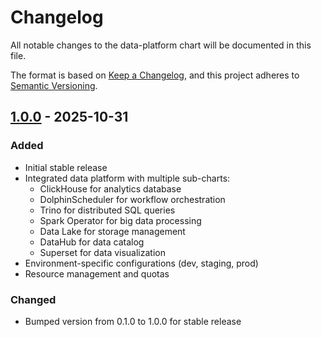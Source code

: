 # Changelog

All notable changes to the data-platform chart will be documented in this file.

The format is based on [Keep a Changelog](https://keepachangelog.com/en/1.0.0/),
and this project adheres to [Semantic Versioning](https://semver.org/spec/v2.0.0.html).

## [1.0.0] - 2025-10-31

### Added
- Initial stable release
- Integrated data platform with multiple sub-charts:
  - ClickHouse for analytics database
  - DolphinScheduler for workflow orchestration
  - Trino for distributed SQL queries
  - Spark Operator for big data processing
  - Data Lake for storage management
  - DataHub for data catalog
  - Superset for data visualization
- Environment-specific configurations (dev, staging, prod)
- Resource management and quotas

### Changed
- Bumped version from 0.1.0 to 1.0.0 for stable release

[1.0.0]: https://github.com/254CARBON/HMCo/releases/tag/data-platform-1.0.0
